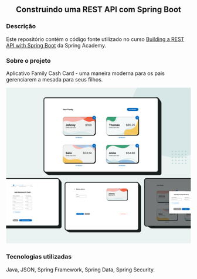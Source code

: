 <h2 align="center"><b>Construindo uma REST API com Spring Boot</b></h2>

### Descrição
Este repositório contém o código fonte utilizado no curso <a href="https://spring.academy/courses/building-a-rest-api-with-spring-boot">Building a REST API with Spring Boot</a> da Spring Academy.

### Sobre o projeto
Aplicativo Family Cash Card - uma maneira moderna para os pais gerenciarem a mesada para seus filhos.

<img src="https://github.com/Kelvin-Hey/Construindo-uma-REST-API-com-Spring-Boot/blob/main/Docs/cashcard_img.png"></a>

### Tecnologias utilizadas
Java, JSON, Spring Framework, Spring Data, Spring Security.
